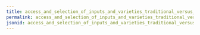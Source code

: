 ```yaml
---
title: access_and_selection_of_inputs_and_varieties_traditional_versus_improved_engineered
permalink: access_and_selection_of_inputs_and_varieties_traditional_versus_improved_engineered.html
jsonid: access_and_selection_of_inputs_and_varieties_traditional_versus_improved_engineered
---
```

